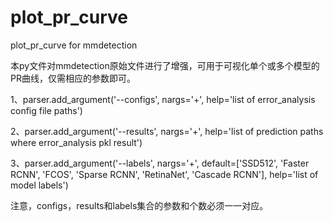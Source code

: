 # plot_pr_curve
plot_pr_curve for mmdetection

本py文件对mmdetection原始文件进行了增强，可用于可视化单个或多个模型的PR曲线，仅需相应的参数即可。

1、parser.add_argument('--configs', nargs='+', help='list of error_analysis config file paths')

2、parser.add_argument('--results', nargs='+', help='list of prediction paths where error_analysis pkl result')

3、parser.add_argument('--labels', nargs='+', default=['SSD512', 'Faster RCNN', 'FCOS', 'Sparse RCNN', 'RetinaNet', 'Cascade RCNN'],
                        help='list of model labels')
                        
注意，configs，results和labels集合的参数和个数必须一一对应。
